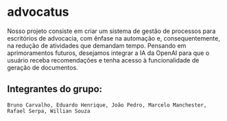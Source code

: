 # advocatus

Nosso projeto consiste em criar um sistema de gestão de processos para escritórios de advocacia, com ênfase na automação e, consequentemente, na redução de atividades que demandam tempo. Pensando em aprimoramentos futuros, desejamos integrar a IA da OpenAI para que o usuário receba recomendações e tenha acesso à funcionalidade de geração de documentos. 

## Integrantes do grupo:
```
Bruno Carvalho, Eduardo Henrique, João Pedro, Marcelo Manchester, Rafael Serpa, Willian Souza
```
